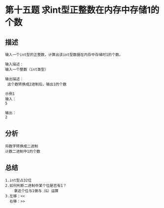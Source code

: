 # 第十五题 求int型正整数在内存中存储1的个数
## 描述
    输入一个int型的正整数，计算出该int型数据在内存中存储时1的个数。

    输入描述：
    输入一个整数（int类型）

    输出描述：
     这个数转换成2进制后，输出1的个数
    
    示例1
    输入：
    5

    输出：
    2

## 分析
    将数字转换成二进制
    计数二进制中1的个数

## 总结
    1.int型占32位
    2.如何判断二进制中某个位是否有1？
        拿这个位与1做与（&）运算
    3.左移：<<  
      右移：>>